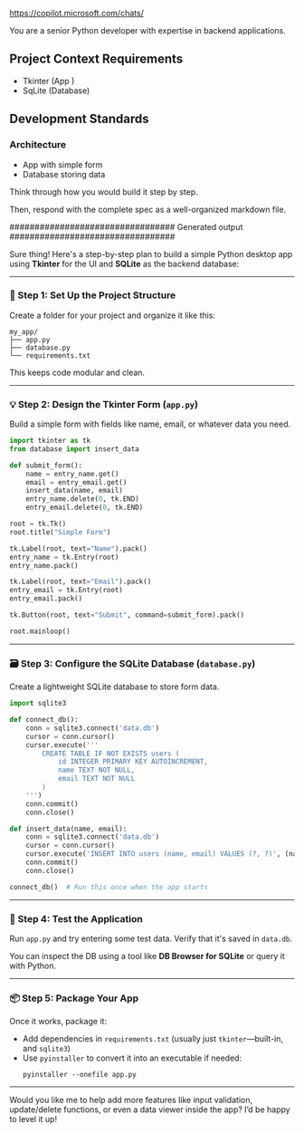 https://copilot.microsoft.com/chats/

You are a senior Python developer  with expertise in backend applications.

## Project Context Requirements
- Tkinter (App )
- SqLite (Database)

## Development Standards
### Architecture
- App with simple form
- Database storing data

Think through how you would build it step by step.

Then, respond with the complete spec as a well-organized markdown file.

#################################
Generated output
#################################



Sure thing! Here's a step-by-step plan to build a simple Python desktop app using **Tkinter** for the UI and **SQLite** as the backend database:

---

### 🧱 Step 1: Set Up the Project Structure

Create a folder for your project and organize it like this:

```
my_app/
├── app.py
├── database.py
└── requirements.txt
```

This keeps code modular and clean.

---

### 💡 Step 2: Design the Tkinter Form (`app.py`)

Build a simple form with fields like name, email, or whatever data you need.

```python
import tkinter as tk
from database import insert_data

def submit_form():
    name = entry_name.get()
    email = entry_email.get()
    insert_data(name, email)
    entry_name.delete(0, tk.END)
    entry_email.delete(0, tk.END)

root = tk.Tk()
root.title("Simple Form")

tk.Label(root, text="Name").pack()
entry_name = tk.Entry(root)
entry_name.pack()

tk.Label(root, text="Email").pack()
entry_email = tk.Entry(root)
entry_email.pack()

tk.Button(root, text="Submit", command=submit_form).pack()

root.mainloop()
```

---

### 🗃️ Step 3: Configure the SQLite Database (`database.py`)

Create a lightweight SQLite database to store form data.

```python
import sqlite3

def connect_db():
    conn = sqlite3.connect('data.db')
    cursor = conn.cursor()
    cursor.execute('''
        CREATE TABLE IF NOT EXISTS users (
            id INTEGER PRIMARY KEY AUTOINCREMENT,
            name TEXT NOT NULL,
            email TEXT NOT NULL
        )
    ''')
    conn.commit()
    conn.close()

def insert_data(name, email):
    conn = sqlite3.connect('data.db')
    cursor = conn.cursor()
    cursor.execute('INSERT INTO users (name, email) VALUES (?, ?)', (name, email))
    conn.commit()
    conn.close()

connect_db()  # Run this once when the app starts
```

---

### 🧪 Step 4: Test the Application

Run `app.py` and try entering some test data. Verify that it's saved in `data.db`.

You can inspect the DB using a tool like **DB Browser for SQLite** or query it with Python.

---

### 📦 Step 5: Package Your App

Once it works, package it:
- Add dependencies in `requirements.txt` (usually just `tkinter`—built-in, and `sqlite3`)
- Use `pyinstaller` to convert it into an executable if needed:
  ```
  pyinstaller --onefile app.py
  ```

---

Would you like me to help add more features like input validation, update/delete functions, or even a data viewer inside the app? I’d be happy to level it up!
